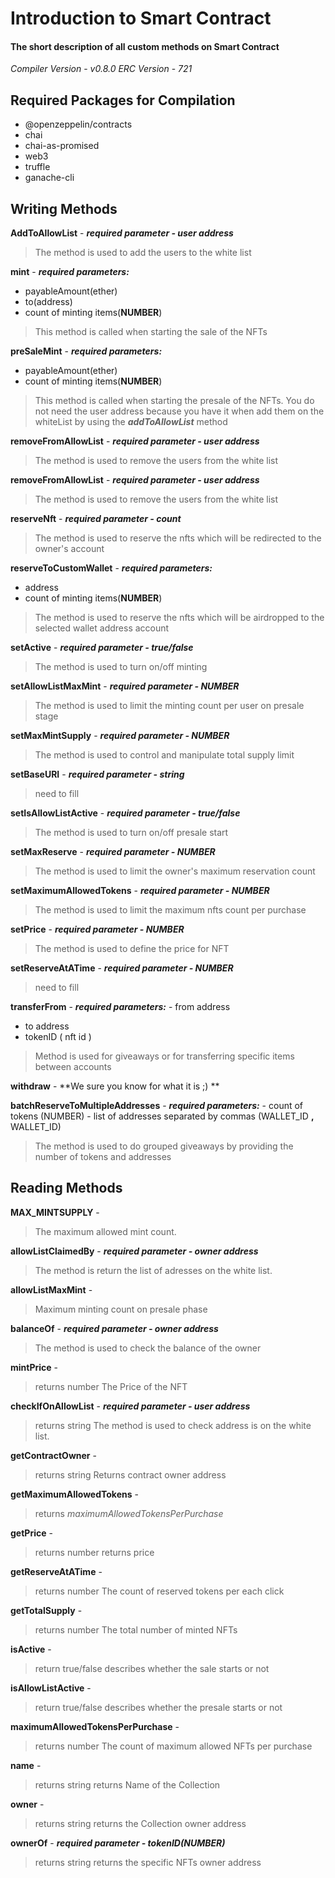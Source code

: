 # Introduction to Smart Contract 
#### The short description of all custom methods on Smart Contract
*Compiler Version* - *v0.8.0*
*ERC Version* - *721*

## Required Packages for Compilation
 - @openzeppelin/contracts
 - chai
 - chai-as-promised
 - web3
 - truffle
 - ganache-cli

## Writing Methods

**AddToAllowList** -
    ***required parameter - user address***

> The method is used to add the users to the white list

**mint** - ***required parameters:***
   - payableAmount(ether)
   - to(address)
   - count of minting items(**NUMBER**)

> This method is called when starting the sale of the NFTs

**preSaleMint** -
    ***required parameters:***
   - payableAmount(ether)
   - count of minting items(**NUMBER**)

> This method is called when starting the presale of the NFTs. You do not need the user address because you have it  when add them on the whiteList by using the ***addToAllowList*** method

**removeFromAllowList** -
    ***required parameter - user address***

> The method is used to remove the users from the white list

**removeFromAllowList** -
    ***required parameter - user address***

> The method is used to remove the users from the white list

**reserveNft** -
    ***required parameter - count***

> The method is used to reserve the nfts which will be redirected to the owner's account


**reserveToCustomWallet** -
    ***required parameters:***
   - address
   - count of minting items(**NUMBER**)

> The method is used to reserve the nfts which will be airdropped to the selected wallet address account

**setActive** -
    ***required parameter - true/false***

> The method is used to turn on/off minting

**setAllowListMaxMint** -
    ***required parameter - NUMBER***

> The method is used to limit the minting count per user on presale stage 

**setMaxMintSupply** -
    ***required parameter - NUMBER***

> The method is used to control and manipulate total supply limit 

**setBaseURI** -
    ***required parameter - string***

> need to fill

**setIsAllowListActive** -
    ***required parameter - true/false***

> The method is used to turn on/off presale start

**setMaxReserve** -
    ***required parameter - NUMBER***

> The method is used to limit the owner's maximum reservation count

**setMaximumAllowedTokens** -
    ***required parameter - NUMBER***

> The method is used to limit the maximum nfts count per purchase

**setPrice** -
    ***required parameter - NUMBER***

> The method is used to define the price for NFT

**setReserveAtATime** -
    ***required parameter - NUMBER***

> need to fill

**transferFrom** -
    ***required parameters:***
    - from address
   - to address
   - tokenID ( nft id )

> Method is used for giveaways or for transferring specific items between accounts

**withdraw** -    **We sure you know for what it is ;) **

**batchReserveToMultipleAddresses** -
    ***required parameters:***
        - count of tokens (NUMBER)
        -  list of addresses separated by commas (WALLET_ID **,** WALLET_ID)

> The method is used to do grouped giveaways by providing the number of tokens and addresses

## Reading Methods

**MAX_MINTSUPPLY** -
> The maximum allowed mint count.

**allowListClaimedBy** -
    ***required parameter - owner address***

> The method is return the list of adresses on the white list.

**allowListMaxMint** -
> Maximum minting count on presale phase

**balanceOf** -
    ***required parameter - owner address***

> The method is used to check the balance of the owner

**mintPrice** -
> returns number
> The Price of the NFT


**checkIfOnAllowList** -
    ***required parameter - user address***
> returns string
> The method is used to check address is on the white list.


**getContractOwner** -
> returns string
> Returns contract owner address

**getMaximumAllowedTokens** -
> returns *maximumAllowedTokensPerPurchase*

**getPrice** -
> returns number
> returns price

**getReserveAtATime** -
> returns number
> The count of reserved tokens per each click

**getTotalSupply** -
> returns number
> The total number of minted NFTs

**isActive** -
> return true/false
> describes whether the sale starts or not

**isAllowListActive** -
> return true/false
> describes whether the presale starts or not


**maximumAllowedTokensPerPurchase** -
> returns number
> The count of maximum allowed NFTs per purchase

**name** -
> returns string
> returns Name of the Collection

**owner** -
> returns string
> returns the Collection owner address

**ownerOf** -
***required parameter - tokenID(NUMBER)***
> returns string
> returns the specific NFTs owner address
